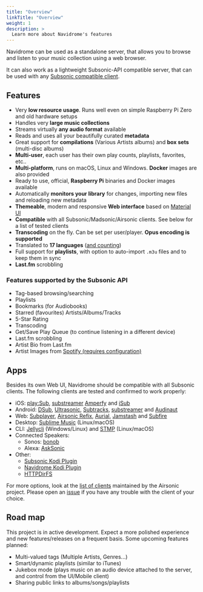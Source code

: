 ```yaml
---
title: "Overview"
linkTitle: "Overview"
weight: 1
description: >
  Learn more about Navidrome's features
---
```


Navidrome can be used as a standalone server, that allows you to browse and listen to your music collection using a web browser. 


It can also work as a lightweight Subsonic-API compatible server, that can be used with any 
[Subsonic compatible client](/docs/overview/#apps).

## Features

- Very **low resource usage**. Runs well even on simple Raspberry Pi Zero and old hardware setups
- Handles very **large music collections**
- Streams virtually **any audio format** available
- Reads and uses all your beautifully curated **metadata**
- Great support for **compilations** (Various Artists albums) and **box sets** (multi-disc albums)
- **Multi-user**, each user has their own play counts, playlists, favorites, etc..
- **Multi-platform**, runs on macOS, Linux and Windows. **Docker** images are also provided
- Ready to use, official, **Raspberry Pi** binaries and Docker images available
- Automatically **monitors your library** for changes, importing new files and reloading new metadata 
- **Themeable**, modern and responsive **Web interface** based on [Material UI](https://material-ui.com)
- **Compatible** with all Subsonic/Madsonic/Airsonic clients. See below for a list of tested clients
- **Transcoding** on the fly. Can be set per user/player. **Opus encoding is supported**
- Translated to **17 languages** ([and counting](/docs/developers/translations/))
- Full support for **playlists**, with option to auto-import `.m3u` files and to keep them in sync
- **Last.fm** scrobbling

### Features supported by the Subsonic API

- Tag-based browsing/searching
- Playlists
- Bookmarks (for Audiobooks)
- Starred (favourites) Artists/Albums/Tracks
- 5-Star Rating
- Transcoding
- Get/Save Play Queue (to continue listening in a different device)
- Last.fm scrobbling
- Artist Bio from Last.fm
- Artist Images from [Spotify (requires configuration)](/docs/usage/external-integrations/#spotify)

## Apps

Besides its own Web UI, Navidrome should be compatible with all Subsonic clients. The following clients are tested and confirmed to work properly:
- iOS: [play:Sub](http://michaelsapps.dk/playsubapp/), 
[substreamer](https://substreamerapp.com/) 
[Amperfy](https://github.com/BLeeEZ/amperfy) and 
[iSub](https://isub.app/)
- Android: [DSub](https://play.google.com/store/apps/details?id=github.daneren2005.dsub),
[Ultrasonic](https://github.com/ultrasonic/ultrasonic#readme),
[Subtracks](https://github.com/austinried/subtracks#readme),
[substreamer](https://substreamerapp.com/) and
[Audinaut](https://github.com/nvllsvm/Audinaut#readme)
- Web: [Subplayer](https://github.com/peguerosdc/subplayer), 
[Airsonic Refix](https://github.com/tamland/airsonic-refix), 
[Aurial](http://shrimpza.github.io/aurial/),
[Jamstash](http://jamstash.com) and
[Subfire](http://p.subfireplayer.net/)
- Desktop: [Sublime Music](https://sublimemusic.app/) (Linux/macOS)
- CLI: [Jellycli](https://github.com/tryffel/jellycli) (Windows/Linux) and [STMP](https://github.com/wildeyedskies/stmp) (Linux/macOS)
- Connected Speakers:
  - Sonos: [bonob](https://github.com/simojenki/bonob)
  - Alexa: [AskSonic](https://github.com/srichter/asksonic)
- Other: 
  - [Subsonic Kodi Plugin](https://github.com/warwickh/plugin.audio.subsonic)
  - [Navidrome Kodi Plugin](https://github.com/BobHasNoSoul/plugin.audio.navidrome)
  - [HTTPDirFS](https://github.com/fangfufu/httpdirfs)
    
For more options, look at the [list of clients](https://airsonic.github.io/docs/apps/) maintained by 
the Airsonic project. Please open an [issue](https://github.com/navidrome/navidrome/issues) if you have any 
trouble with the client of your choice.

## Road map

This project is in active development. Expect a more polished experience and new features/releases 
on a frequent basis. Some upcoming features planned: 

- Multi-valued tags (Multiple Artists, Genres...)
- Smart/dynamic playlists (similar to iTunes)
- Jukebox mode (plays music on an audio device attached to the server, and control from the UI/Mobile client)
- Sharing public links to albums/songs/playlists

